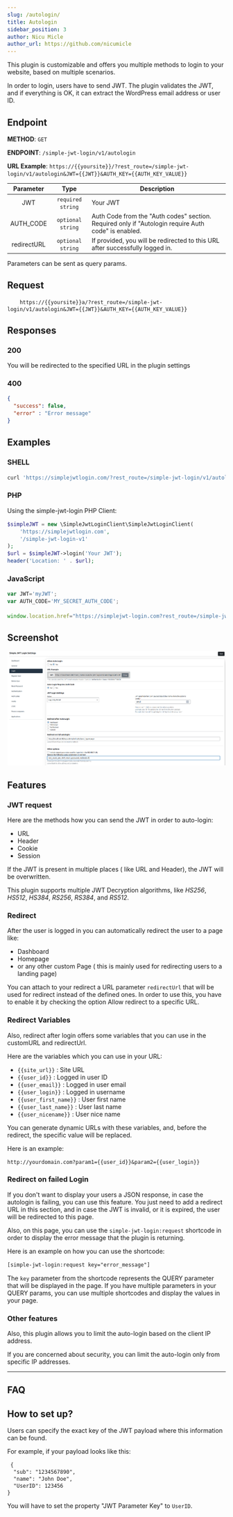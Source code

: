 ```yaml
---
slug: /autologin/
title: Autologin
sidebar_position: 3
author: Nicu Micle
author_url: https://github.com/nicumicle
---
```


This plugin is customizable and offers you multiple methods to login to your website, based on multiple scenarios.

In order to login, users have to send JWT. The plugin validates the JWT, and if everything is OK, it can extract the WordPress email address or user ID.

## Endpoint

**METHOD**:  `GET`

**ENDPOINT**: `/simple-jwt-login/v1/autologin`

**URL Example**: `https://{{yoursite}}/?rest_route=/simple-jwt-login/v1/autologin&JWT={{JWT}}&AUTH_KEY={{AUTH_KEY_VALUE}}`


| Parameter       |   Type           |   Description|
| :-------------: | :--------------: | ------------ |
|   JWT  | `required` `string` | Your JWT |
| AUTH_CODE | `optional` `string` |  Auth Code from the "Auth codes" section. Required only if "Autologin require Auth code" is enabled.|
| redirectURL | `optional` `string`|  If provided, you will be redirected to this URL after successfully logged in. |

Parameters can be sent as query params.

## Request

```
    https://{{yoursite}}a/?rest_route=/simple-jwt-login/v1/autologin&JWT={{JWT}}&AUTH_KEY={{AUTH_KEY_VALUE}}
```

## Responses

### 200

You will be redirected to the specified URL in the plugin settings

### 400

```json
{
  "success": false,
  "error" : "Error message"
}
```

## Examples

### SHELL

```bash
curl 'https://simplejwtlogin.com/?rest_route=/simple-jwt-login/v1/autologin&JWT=mysecretjwt&AUTH_KEY=mysecretauthcode'
```

### PHP

Using the simple-jwt-login PHP Client: 

```php
$simpleJWT = new \SimpleJwtLoginClient\SimpleJwtLoginClient(
    'https://simplejwtlogin.com',
    '/simple-jwt-login-v1'
);
$url = $simpleJWT->login('Your JWT');
header('Location: ' . $url);
```


### JavaScript

```js
var JWT='myJWT';
var AUTH_CODE='MY_SECRET_AUTH_CODE';

window.location.href="https://simplejwt-login.com?rest_route=/simple-jwt-login/v1/autologin?JWT="+JWT+'&AUTH_CODE='+AUTH_CODE;
```

## Screenshot

![](https://github.com/nicumicle/simple-jwt-login/blob/master/wordpress.org/assets/screenshot-3.png?raw=true)


## Features

### JWT request

Here are the methods how you can send the JWT in order to auto-login:
- URL
- Header
- Cookie
- Session

If the JWT is present in multiple places ( like URL and Header), the JWT will be overwritten.

This plugin supports multiple JWT Decryption algorithms, like *HS256*, *HS512*, *HS384*, *RS256*, *RS384*, and *RS512*.

### Redirect
After the user is logged in you can automatically redirect the user to a page like:
- Dashboard
- Homepage
- or any other custom Page ( this is mainly used for redirecting users to a landing page)

You can attach to your redirect a URL parameter `redirectUrl` that will be used for redirect instead of the defined ones.
In order to use this, you have to enable it by checking the option Allow redirect to a specific URL.

### Redirect Variables

Also, redirect after login offers some variables that you can use in the customURL and redirectUrl.

Here are the variables which you can use in your URL:
- `{{site_url}}` : Site URL
- `{{user_id}}` : Logged in user ID
- `{{user_email}}` : Logged in user email
- `{{user_login}}` : Logged in username
- `{{user_first_name}}` : User first name
- `{{user_last_name}}` : User last name
- `{{user_nicename}}` : User nice name

You can generate dynamic URLs with these variables, and, before the redirect, the specific value will be replaced.

Here is an example:

```
http://yourdomain.com?param1={{user_id}}&param2={{user_login}}
```

### Redirect on failed Login

If you don't want to display your users a JSON response, in case the autologin is failing, you can use this feature.
You just need to add a redirect URL in this section, and in case the JWT is invalid, or it is expired, the user will be redirected to this page.

Also, on this page, you can use the `simple-jwt-login:request` shortcode in order to display the error message that the plugin is returning.

Here is an example on how you can use the shortcode:

```html
[simple-jwt-login:request key="error_message"]
```

The `key` parameter from the shortcode represents the QUERY parameter that will be displayed in the page.
If you have multiple parameters in your QUERY params, you can use multiple shortcodes and display the values in your page. 

### Other features

Also, this plugin allows you to limit the auto-login based on the client IP address.

If you are concerned about security, you can limit the auto-login only from specific IP addresses.


---

## FAQ

## How to set up?

Users can specify the exact key of the JWT payload where this information can be found.

For example, if your payload looks like this:
```
 {
  "sub": "1234567890",
  "name": "John Doe",
  "UserID": 123456
}
```
You will have to set the property "JWT Parameter Key" to `UserID`.
